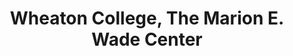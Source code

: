 ---
layout: repo
title: "Wheaton College, The Marion E. Wade Center"
id: 16158
permalink: repos/16158/
---